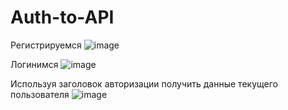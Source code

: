 # Auth-to-API
Регистрируемся 
![image](https://github.com/user-attachments/assets/20de5ed2-c40b-4fad-ba39-52cd68096fa6)

Логинимся 
![image](https://github.com/user-attachments/assets/aebce4a9-64e0-46ea-aa00-3e67c79da13c)

Используя заголовок авторизации получить данные текущего пользователя
![image](https://github.com/user-attachments/assets/a9ea5171-bd7b-4cd7-961e-f604135aa104)
